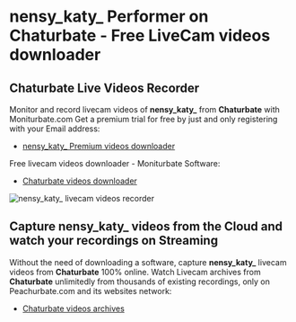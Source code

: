 # nensy_katy_ Performer on Chaturbate - Free LiveCam videos downloader

## Chaturbate Live Videos Recorder

Monitor and record livecam videos of **nensy_katy_** from **Chaturbate** with Moniturbate.com
Get a premium trial for free by just and only registering with your Email address:
* [nensy_katy_ Premium videos downloader](https://moniturbate.com/request-demo-licence-key.html)

Free livecam videos downloader - Moniturbate Software:
* [Chaturbate videos downloader](https://moniturbate.com/moniturbate-download-software.html)

![nensy_katy_ livecam videos recorder](https://peachurnet.com/templates/moniturbate-software.png)


## Capture nensy_katy_ videos from the Cloud and watch your recordings on Streaming

Without the need of downloading a software, capture **nensy_katy_** livecam videos from **Chaturbate** 100% online.
Watch Livecam archives from **Chaturbate** unlimitedly from thousands of existing recordings, only on Peachurbate.com and its websites network:
* [Chaturbate videos archives](https://peachurnet.com/)
